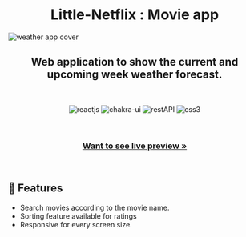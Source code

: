 <h1 align="center">Little-Netflix : Movie app</h1> 

![weather app cover](https://venketeshrushi.github.io/Portfolio/static/media/n1.287835778fe1cbb59beb.png)

<h2 align="center">Web application to show the current and upcoming week weather forecast.</h2>    
<br />
<p align="center">
    <img src="https://img.shields.io/badge/React_(17.0.2)-20232A?style=for-the-badge&logo=react&logoColor=61DAFB" alt="reactjs" />
    <img src="https://img.shields.io/badge/Chakra%20UI-3bc7bd?style=for-the-badge&logo=chakraui&logoColor=white" alt="chakra-ui"/>
    <img src="https://img.shields.io/badge/Rest_API-02303A?style=for-the-badge&logo=react-router&logoColor=white" alt="restAPI"/>
    <img src="https://img.shields.io/badge/CSS3-1572B6?style=for-the-badge&logo=css3&logoColor=white" alt="css3"/>     
</p>

<br />
     
    
  <h3 align="center"><a href="https://peaceful-naiad-2c9d9b.netlify.app/"><strong>Want to see live preview »</strong></a></h3>

<br/>

 
## 🚀 Features
- Search movies according to the movie name.
- Sorting feature available for ratings 
- Responsive for every screen size.

<br/>
